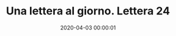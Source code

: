 ---
layout: post #devo lasciarlo così
title: "Una lettera al giorno. Lettera 24" #devo cambiare il nome, lasciando tra virgolette, è il nome dell'episodio del podcast
categories: [Archiviostorico, Unaletteraalgiorno] #la categoria dove metto l'episodio [novena AM] meglio fare un podcast per ogni categoria, un po' come la playlist. NB non lasciare spazi
date: 2020-04-03 00:00:01 #la data dovrebbe essere quella dell'invio del podcast, ma si può mettere una qualsiasi.
#NB le date segnano l'ordine di caricamento, non il titolo, quindi quando le carichi, se vuoi un ordine, metti le date in ordine cronologico crescente.
#In caso che non lo siano nell'ordine che vuoi cambia l'ora.
file: //ArchiviostoricoFMAIPI.github.io/mp3s/Archiviostorico/Unaletteraalgiorno/3L24.mp3 #File: // nome sito. nome cartella. Non serve scrivere due volte ArchiviostoricoFMAIPI. nome file, puoi caricarti tante sottocartelle in mp3s...mp3s/sottocartella/nome file.mp3 NB solo Mp3!
#deve essere sempre in github, internet utilizza questi flash ////
summary: "Le lettere di Madre Mazzarello scritte da Nizza Monferrato, Casa-madre dell'Istituto delle Figlie di Maria Ausiliatrice" #descrizione dell'episodio. es. 1 giorno. la descrizione dell'audio.
duration: "03:22" #durata: la durata del file, va inserito manualmente, non lo fa il programma
length: "8105300" #la lunghezza si trova in proprietà / dimensioni NB in byte
image: //immagini/Archiviostorico/Unaletteraalgiorno/3L24.jpg #l'immagine che vuoi mettere, è la cartella su PC dove metti le immagini, NB Attenzione alle maiuscole e minuscole
#i nomi delle categorie devono essere diversi
---